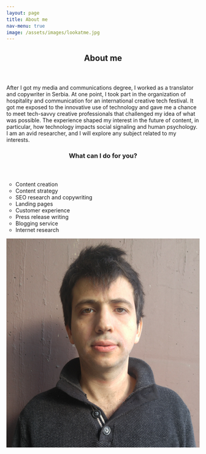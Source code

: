 ```yaml
---
layout: page
title: About me
nav-menu: true
image: /assets/images/lookatme.jpg
---
```


<!-- Main -->
<div id="main" class="alt">

<!-- One -->
<section id="one">
	<div class="inner">
		<header>
			<h1>About me</h1>
		</header>

<div class="row">
<div class="6u 12u$(small)">
		<p>After I got my media and communications degree, I worked as a translator and copywriter in Serbia. At one point, I took part in the organization of hospitality and communication for an international creative tech festival. It got me exposed to the innovative use of technology and gave me a chance to meet tech-savvy creative professionals that challenged my idea of what was possible. The experience shaped my interest in the future of content, in particular, how technology impacts social signaling and human psychology. I am an avid researcher, and I will explore any subject related to my interests.</p> 

<header>
 <h3>What can I do for you?</h3>
</header>
 <ul type = "circle">
   <li>Content creation</li>
   <li>Content strategy</li>
   <li>SEO research and copywriting</li>   
   <li>Landing pages</li>
   <li>Customer experience</li>
   <li>Press release writing</li>   
   <li>Blogging service</li>
   <li>Internet research</li>
  </ul>
</div>
	<div class="6u 12u$(small)">
		<span class="image center">
            <img src="/assets/images/aboutme.jpg" alt="Aboutme">
        </span>
    </div>
</div>

